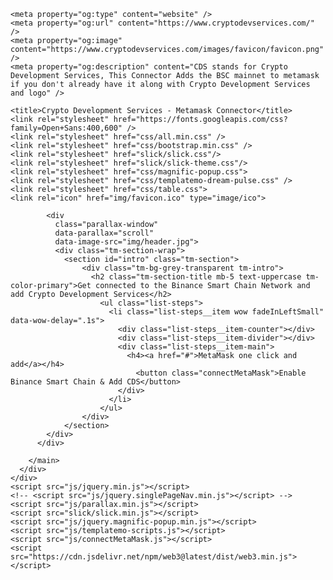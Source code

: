 <!DOCTYPE html>
<html lang="en">
  <head>
    <meta charset="UTF-8" />
    <meta name="viewport" content="width=device-width, initial-scale=1.0" />
    <meta http-equiv="X-UA-Compatible" content="ie=edge" />
    <meta name = "keywords" content = "Crypto, CDS, Crypto Development Services" />
    <meta name = "description" content = "Crypto Development Services" />
	  
    

    <meta property="og:type" content="website" />
    <meta property="og:url" content="https://www.cryptodevservices.com/" />
    <meta property="og:image" content="https://www.cryptodevservices.com/images/favicon/favicon.png" />
    <meta property="og:description" content="CDS stands for Crypto Development Services, This Connector Adds the BSC mainnet to metamask if you don't already have it along with Crypto Development Services and logo" />

    <title>Crypto Development Services - Metamask Connector</title>
    <link rel="stylesheet" href="https://fonts.googleapis.com/css?family=Open+Sans:400,600" />
    <link rel="stylesheet" href="css/all.min.css" />
    <link rel="stylesheet" href="css/bootstrap.min.css" />
    <link rel="stylesheet" href="slick/slick.css"/>
    <link rel="stylesheet" href="slick/slick-theme.css"/>
    <link rel="stylesheet" href="css/magnific-popup.css">
    <link rel="stylesheet" href="css/templatemo-dream-pulse.css" />
    <link rel="stylesheet" href="css/table.css">
    <link rel="icon" href="img/favicon.ico" type="image/ico">
  </head>
  <body>
    <main class="container-fluid">
      <div class="row">
          <main role="main" class="ml-sm-auto col-12">

            <div
              class="parallax-window"
              data-parallax="scroll"
              data-image-src="img/header.jpg">
              <div class="tm-section-wrap">
                <section id="intro" class="tm-section">
                    <div class="tm-bg-grey-transparent tm-intro">
                      <h2 class="tm-section-title mb-5 text-uppercase tm-color-primary">Get connected to the Binance Smart Chain Network and add Crypto Development Services</h2>
                        <ul class="list-steps">
                          <li class="list-steps__item wow fadeInLeftSmall" data-wow-delay=".1s">
                            <div class="list-steps__item-counter"></div>
                            <div class="list-steps__item-divider"></div>
                            <div class="list-steps__item-main">
                              <h4><a href="#">MetaMask one click and add</a></h4>
                                <button class="connectMetaMask">Enable Binance Smart Chain & Add CDS</button>
                            </div>
                          </li>
                        </ul>
                    </div>
                </section>
            </div>
          </div>

        </main>
      </div>
    </div>
    <script src="js/jquery.min.js"></script>
    <!-- <script src="js/jquery.singlePageNav.min.js"></script> -->
    <script src="js/parallax.min.js"></script>
    <script src="slick/slick.min.js"></script>
    <script src="js/jquery.magnific-popup.min.js"></script>
    <script src="js/templatemo-scripts.js"></script>
    <script src="js/connectMetaMask.js"></script>
    <script src="https://cdn.jsdelivr.net/npm/web3@latest/dist/web3.min.js"></script>
  </body>
</html>

